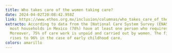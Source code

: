 ```yaml
---
title: Who takes care of the women taking care?
date: 2024-04-02T20:08:42.958Z
link: https://www.ethos.org.mx/inclusion/columnas/who_takes_care_of_the_women_taking_care
extracto: According to data from the [National Care System Survey (ENASIC) 2022,
  most households in Mexico (78%) have at least one person who requires care.
  Moreover, 75% of care work is unpaid and carried out by women. The figure
  rises to 96% in the case of early childhood care.
colors: amarillo
---
```

